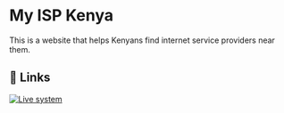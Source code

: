 
# My ISP Kenya

This is a website that helps Kenyans find internet service providers near them.

## 🔗 Links
[![Live system](https://img.shields.io/badge/my_portfolio-000?style=for-the-badge&logo=ko-fi&logoColor=white)](https://myisp-kenya.vercel.app/)
